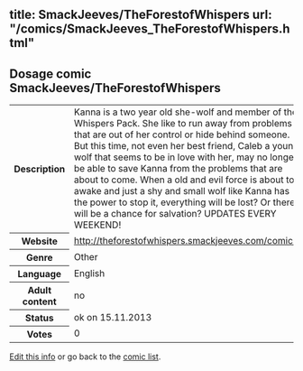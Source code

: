 title: SmackJeeves/TheForestofWhispers
url: "/comics/SmackJeeves_TheForestofWhispers.html"
---
Dosage comic SmackJeeves/TheForestofWhispers
-----------------------------------------

<p id="msg"></p>
<script type="text/javascript">
if (window.location.search === '?edit_info_mail=sent_ok') {
  var elem = document.getElementById("msg");
  elem.innerHTML = 'Edited information sucessfully sent for review, which is usually done daily. Thanks!';
  elem.className = 'ok';
}
</script>
<table class="comicinfo">
<tr>
<th>Description</th><td>Kanna is a two year old she-wolf and member of the Whispers Pack. She like to run away from problems that are out of her control or hide behind someone. But this time, not even her best friend, Caleb a young wolf that seems to be in love with her, may no longer be able to save Kanna from the problems that are about to come. When a old and evil force is about to awake and just a shy and small wolf like Kanna has the power to stop it, everything will be lost? Or there will be a chance for salvation? UPDATES EVERY WEEKEND!</td>
</tr>
<tr>
<th>Website</th><td><a href="http://theforestofwhispers.smackjeeves.com/comics/">http://theforestofwhispers.smackjeeves.com/comics/</a></td>
</tr>
<tr>
<th>Genre</th><td>Other</td>
</tr>
<tr>
<th>Language</th><td>English</td>
</tr>
<tr>
<th>Adult content</th><td>no</td>
</tr>
<tr>
<th>Status</th><td>ok on 15.11.2013</td>
</tr>
<tr>
<th>Votes</th><td>0</td>
</tr>
</table>

[Edit this info](SmackJeeves_TheForestofWhispers_edit.html) or go back to the [comic list](../comic-index.html).
